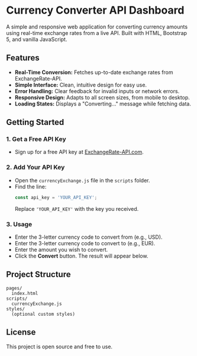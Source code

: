 # Currency Converter API Dashboard

A simple and responsive web application for converting currency amounts using real-time exchange rates from a live API. Built with HTML, Bootstrap 5, and vanilla JavaScript.

## Features
- **Real-Time Conversion:** Fetches up-to-date exchange rates from ExchangeRate-API.
- **Simple Interface:** Clean, intuitive design for easy use.
- **Error Handling:** Clear feedback for invalid inputs or network errors.
- **Responsive Design:** Adapts to all screen sizes, from mobile to desktop.
- **Loading States:** Displays a "Converting..." message while fetching data.

## Getting Started

### 1. Get a Free API Key
- Sign up for a free API key at [ExchangeRate-API.com](https://www.exchangerate-api.com/).

### 2. Add Your API Key
- Open the `currencyExchange.js` file in the `scripts` folder.
- Find the line:
  ```js
  const api_key = 'YOUR_API_KEY';
  ```
  Replace `'YOUR_API_KEY'` with the key you received.

### 3. Usage
- Enter the 3-letter currency code to convert from (e.g., USD).
- Enter the 3-letter currency code to convert to (e.g., EUR).
- Enter the amount you wish to convert.
- Click the **Convert** button. The result will appear below.

## Project Structure
```
pages/
  index.html
scripts/
  currencyExchange.js
styles/
  (optional custom styles)
```

## License
This project is open source and free to use.
